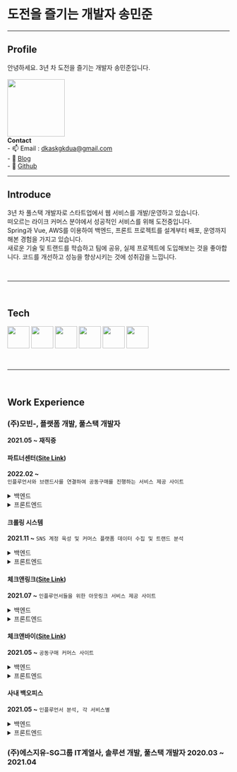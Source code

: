# 도전을 즐기는 개발자 송민준
  ---
## Profile
안녕하세요. 3년 차 도전을 즐기는 개발자 송민준입니다.<br><br>
<image src="https://user-images.githubusercontent.com/56568571/164507647-f2b57268-aa87-4128-8d80-3c190e0c5ed8.jpg" height="130" width="130">
  <br>
  **Contact**
  <br> - 📫 Email : dkaskgkdua@gmail.com
  <br> - 🌱 [Blog](https://song8420.tistory.com/) 
  <br> - 🌱 [Github](https://github.com/dkaskgkdua)
<br>
  
  ---

  
## Introduce
 3년 차 풀스택 개발자로 스타트업에서 웹 서비스를 개발/운영하고 있습니다.<br>
 떠오르는 라이크 커머스 분야에서 성공적인 서비스를 위해 도전중입니다.<br>
 Spring과 Vue, AWS를 이용하여 백엔드, 프론트 프로젝트를 설계부터 배포, 운영까지 해본 경험을 가지고 있습니다.<br>
 새로운 기술 및 트랜드를 학습하고 팀에 공유, 실제 프로젝트에 도입해보는 것을 좋아합니다. 코드를 개선하고 성능을 향상시키는 것에 성취감을 느낍니다.
  
  <br>
  
  ---
  <br>
  
## Tech  
<image src="https://user-images.githubusercontent.com/56568571/107945025-5ed89680-6fd2-11eb-8267-3eedb9c2ccac.png" height="50" width="50"> <image src="https://user-images.githubusercontent.com/56568571/162583121-ef8ada41-c996-4bf9-9deb-381b8a2af28d.svg" height="50" width="50"> <image src="https://user-images.githubusercontent.com/56568571/107945889-9d228580-6fd3-11eb-873c-1919bb065a90.png" height="50" width="50"> <image src="https://user-images.githubusercontent.com/56568571/107945824-8845f200-6fd3-11eb-91e0-33e0a1a3b92e.png" height="50" width="50"> <image src="https://user-images.githubusercontent.com/56568571/107945808-82501100-6fd3-11eb-83a6-2a2da0d71ae4.png" height="50" width="50"> <image src="https://kr.vuejs.org/images/logo.png" height="50" width="50"> 
  
<br>
  
  ---
  <br>
  
## Work Experience

### (주)모빈-, 플랫폼 개발, 풀스택 개발자 
  **2021.05 ~ 재직중** 
#### 파트너센터([Site Link](https://partner.checknbuy.co.kr/)) 
**2022.02 ~**  
`인플루언서와 브랜드사를 연결하여 공동구매를 진행하는 서비스 제공 사이트`
<details>
  <summary>백엔드</summary>
&nbsp;- 브랜드사 주문관리 어드민 개발<br>
&nbsp;- 발주, 배송처리, 취소, 교환, 환불처리 등 개발<br>
&nbsp;- pg사 결제 api 연동 개발<br>
&nbsp;- 엑셀 일괄 처리, 다운로드 등 엑셀 기능 개발<br>
&nbsp;- 결제 정보 및 CS관리 기능 개발<br>
&nbsp;- 스윗트레커 연동 배송조회 api 개발<br>
&nbsp;- 공통코드 개념 도입 및 개발(db function 및 공통js, api)<br>
&nbsp;- 공동구매 딜 관리 개발<br>
&nbsp;- 인플루언서 및 브랜드사 매칭 건 공동구매 딜 관리<br>
&nbsp;- 공동구매 사이트 체크앤바이에 노출되는 데이터 세팅<br>
</details>
<details>
<summary>프론트엔드</summary>
&nbsp;- 아키텍처 설계 및 컨벤션 정립<br>
&nbsp;- 공통 함수 및 컴포넌트, 레이아웃 개발<br>
&nbsp;- 라이브러리별 모듈 개발(axios, vuex)<br>
&nbsp;- css 전처리기 도입 및 개발<br>
</details> 
  
#### 크롤링 시스템 
  **2021.11 ~**
`SNS 계정 육성 및 커머스 플랫폼 데이터 수집 및 트랜드 분석`
<details>
  <summary>백엔드</summary>
&nbsp;- SNS 계정 육성 시스템 설계(셀레니움 사용)<br>
&nbsp;- AWS 환경 크롤링 서버 5대 운영 및 세팅 <br>
&nbsp;- JPA, QueryDsl 도입 및 연관관계 세팅 개발(테이블 약 20개)<br>
&nbsp;- DM 발송 기능 개발(분석된 인플루언서 대상 제안 DM 발송 - 일평균 150건 )<br>
&nbsp;- 커머스 플랫폼 상품 및 브랜드 정보 수집 및 데이터 분석, 트랜드 도출(월평균 100만건)<br>
&nbsp;- 시스템 모니터링 및 로그 분석  
</details>
<details>
<summary>프론트엔드</summary>
&nbsp;- SNS 크롤링 어드민 개발(계정, 포스트, 댓글, 팔로잉 등)<br>
&nbsp;- 커머스 크롤링 어드민 개발(카테고리, 키워드, 트랜드 등)<br>
&nbsp;- 서버관리 어드민 개발  
</details>   
  
#### 체크앤링크([Site Link](https://link.checknbuy.co.kr/)) 
  **2021.07 ~**
`인플루언서들을 위한 아웃링크 서비스 제공 사이트`
<details>
  <summary>백엔드</summary>
&nbsp;- 프로젝트 환경 구축(Spring)<br>  
&nbsp;- AOP를 이용한 Transaction 처리(횡단 관심사 분리)  <br>  
&nbsp;- 메인화면, 로그인, 회원가입, 마이페이지, 링크관리, 통계, Q&A 등 전체 기능 개발
&nbsp;- 링크관리 기능 테스트코드 작성  
</details>
<details>
  <summary>프론트엔드</summary>
&nbsp;- 프로젝트 환경 구축(Nuxt.js, Vuetify)<br>  
&nbsp;- Nuxt.js 도입을 통한 초기 로딩 속도 개선 및 SEO 강화<br>  
&nbsp;- 반응형 웹 페이지 개발<br> 
&nbsp;- pm2, nginx를 이용한 AWS 배포 및 <br> 
&nbsp;- 메인화면, 로그인, 회원가입, 마이페이지, 링크관리, 통계, Q&A 등 전체 기능 개발  
</details>

#### 체크앤바이([Site Link](https://checknbuy.co.kr/)) 
  **2021.05 ~**
`공동구매 커머스 사이트`
<details>
  <summary>백엔드</summary>
&nbsp;- 인플루언서, 상품 추천 큐레이션 api개발<br>  
&nbsp;- 공동구매 알림톡 스케줄러 개발  <br>  
</details>
<details>
  <summary>프론트엔드</summary>
&nbsp;- 일반 상품군, 배너 캐러셀 개발<br>  
</details>
  
  
#### 사내 백오피스 
  **2021.05 ~**
`인플루언서 분석, 각 서비스별 `
<details>
  <summary>백엔드</summary>
&nbsp;- 딜별 구매데이터 분석 개발<br>  
&nbsp;- 딜 매출관리, 요약 개발<br>  
&nbsp;- 체크앤바이, 링크 통계(유저, 시간별, 매출 등)<br>
</details>
<details>
  <summary>프론트엔드</summary>
&nbsp;- 시스템관리 개발(메뉴, 권한, 계정, 로그, 엑셀)<br>
&nbsp;- 인플루언서 분석 개발(매칭, 비교, 관리, DM)<br>
&nbsp;- 체크앤바이, 링크 통계<br>
&nbsp;- 딜 제안서 및 딜리포트 개발(관리 및 알림톡 발송)<br>    
</details>
  
  
  
### (주)에스지유-SG그룹 IT계열사, 솔루션 개발, 풀스택 개발자 **2020.03 ~ 2021.04**  


 


